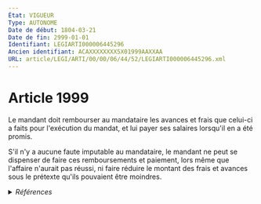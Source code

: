 ```yaml
---
État: VIGUEUR
Type: AUTONOME
Date de début: 1804-03-21
Date de fin: 2999-01-01
Identifiant: LEGIARTI000006445296
Ancien identifiant: ACAXXXXXXXX5X01999AAXXAA
URL: article/LEGI/ARTI/00/00/06/44/52/LEGIARTI000006445296.xml
---
```


<h1>Article 1999</h1>

Le mandant doit rembourser au mandataire les avances et frais que celui-ci a
faits pour l'exécution du mandat, et lui payer ses salaires lorsqu'il en a été
promis.<br />

S'il n'y a aucune faute imputable au mandataire, le mandant ne peut se dispenser
de faire ces remboursements et paiement, lors même que l'affaire n'aurait pas
réussi, ni faire réduire le montant des frais et avances sous le prétexte qu'ils
pouvaient être moindres.


<details>
  <summary><em>Références</em></summary>

  <h2>Articles faisant référence à l'article</h2>
  
  <ul>
    <li>
      <a href="https://legal.tricoteuses.fr//redirection/LEGIARTI000020908799?vers=git&vers=legifrance">Code du cinéma et de l'image animée - article L115-14 AUTONOME ABROGE, en vigueur du 2010-01-01 au 2024-01-01</a> CITATION source
    </li>
    <li>
      <a href="https://legal.tricoteuses.fr//redirection/LEGIARTI000020901838?vers=git&vers=legifrance">Ordonnance n° 2009-901 du 24 juillet 2009 relative à la partie législative du code du cinéma et de l'image animée - article ENTIEREMENT_MODIF</a> CITATION source
    </li>
  </ul>
  
  <h2>Références faites par l'article</h2>
  
  <ul>
    <li>
      2009-07-24 CITATION cible <a href="https://legal.tricoteuses.fr//redirection/LEGIARTI000020901838?vers=git&vers=legifrance">Ordonnance n° 2009-901 du 24 juillet 2009 relative à la partie législative du code du cinéma et de l'image animée - article ENTIEREMENT_MODIF</a>
    </li>
    <li>
      2999-01-01 CITATION cible <a href="https://legal.tricoteuses.fr//redirection/LEGIARTI000020908799?vers=git&vers=legifrance">Code du cinéma et de l'image animée - article L115-14 AUTONOME ABROGE, en vigueur du 2010-01-01 au 2024-01-01</a>
    </li>
    <li>
      CODIFICATION source Loi 1804-03-10
    </li>
    <li>
      CREATION source Loi 1804-03-10 promulguée le 20 mars 1804
    </li>
  </ul>
</details>
